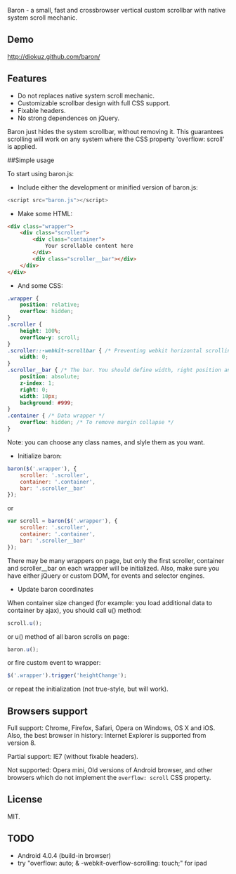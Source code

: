 Baron - a small, fast and crossbrowser vertical custom scrollbar with native system scroll mechanic.

## Demo

http://diokuz.github.com/baron/

## Features

- Do not replaces native system scroll mechanic.
- Customizable scrollbar design with full CSS support.
- Fixable headers.
- No strong dependences on jQuery.

Baron just hides the system scrollbar, without removing it. This guarantees scrolling will work on any system where the CSS property 'overflow: scroll' is applied.

##Simple usage

To start using baron.js:

* Include either the development or minified version of baron.js:

```js
<script src="baron.js"></script>
```

* Make some HTML:

```html
<div class="wrapper">
    <div class="scroller">
        <div class="container">
        	Your scrollable content here
        </div>
        <div class="scroller__bar"></div>
    </div>
</div>
```

* And some CSS:

```css
.wrapper {
    position: relative;
    overflow: hidden;
}
.scroller {
    height: 100%;
    overflow-y: scroll;
}
.scroller::-webkit-scrollbar { /* Preventing webkit horizontal scrolling bug */
    width: 0;
}
.scroller__bar { /* The bar. You should define width, right position and background */
    position: absolute;    
    z-index: 1;
    right: 0;
    width: 10px;
    background: #999;
}
.container { /* Data wrapper */
    overflow: hidden; /* To remove margin collapse */
}
```

Note: you can choose any class names, and slyle them as you want.

* Initialize baron:

```js
baron($('.wrapper'), {
    scroller: '.scroller',
    container: '.container',
    bar: '.scroller__bar'
});
```

or

```js
var scroll = baron($('.wrapper'), {
    scroller: '.scroller',
    container: '.container',
    bar: '.scroller__bar'
});
```

There may be many wrappers on page, but only the first scroller, container and scroller__bar on each wrapper will be initialized. Also, make sure you have either jQuery or custom DOM, for events and selector engines.

* Update baron coordinates

When container size changed (for example: you load additional data to container by ajax), you should call u() method:

```js
scroll.u();
```

or u() method of all baron scrolls on page:

```js
baron.u();
```

or fire custom event to wrapper:

```js
$('.wrapper').trigger('heightChange');
```

or repeat the initialization (not true-style, but will work).

## Browsers support

Full support: Chrome, Firefox, Safari, Opera on Windows, OS X and iOS. Also, the best browser in history: Internet Explorer is supported from version 8.

Partial support: IE7 (without fixable headers).

Not supported: Opera mini, Old versions of Android browser, and other browsers which do not implement the `overflow: scroll` CSS property.

## License

MIT.

## TODO

- Android 4.0.4 (build-in browser)
- try "overflow: auto; & -webkit-overflow-scrolling: touch;" for ipad
